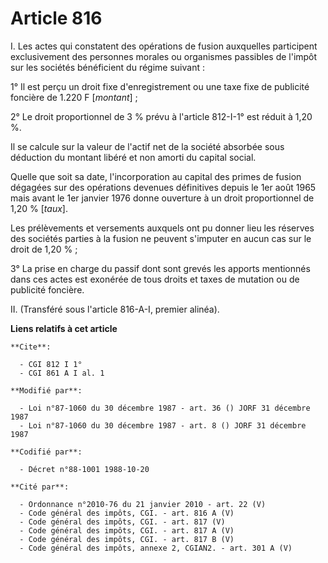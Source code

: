 # Article 816

I. Les actes qui constatent des opérations de fusion auxquelles participent exclusivement des personnes morales ou organismes
passibles de l'impôt sur les sociétés bénéficient du régime suivant :

1° Il est perçu un droit fixe d'enregistrement ou une taxe fixe de publicité foncière de 1.220 F [*montant*] ;

2° Le droit proportionnel de 3 % prévu à l'article 812-I-1° est réduit à 1,20 %.

Il se calcule sur la valeur de l'actif net de la société absorbée sous déduction du montant libéré et non amorti du capital
social.

Quelle que soit sa date, l'incorporation au capital des primes de fusion dégagées sur des opérations devenues définitives
depuis le 1er août 1965 mais avant le 1er janvier 1976 donne ouverture à un droit proportionnel de 1,20 % [*taux*].

Les prélèvements et versements auxquels ont pu donner lieu les réserves des sociétés parties à la fusion ne peuvent s'imputer
en aucun cas sur le droit de 1,20 % ;

3° La prise en charge du passif dont sont grevés les apports mentionnés dans ces actes est exonérée de tous droits et taxes
de mutation ou de publicité foncière.

II. (Transféré sous l'article 816-A-I, premier alinéa).

**Liens relatifs à cet article**

	**Cite**:

	  - CGI 812 I 1°
	  - CGI 861 A I al. 1

	**Modifié par**:

	  - Loi n°87-1060 du 30 décembre 1987 - art. 36 () JORF 31 décembre 1987
	  - Loi n°87-1060 du 30 décembre 1987 - art. 8 () JORF 31 décembre 1987

	**Codifié par**:

	  - Décret n°88-1001 1988-10-20

	**Cité par**:

	  - Ordonnance n°2010-76 du 21 janvier 2010 - art. 22 (V)
	  - Code général des impôts, CGI. - art. 816 A (V)
	  - Code général des impôts, CGI. - art. 817 (V)
	  - Code général des impôts, CGI. - art. 817 A (V)
	  - Code général des impôts, CGI. - art. 817 B (V)
	  - Code général des impôts, annexe 2, CGIAN2. - art. 301 A (V)
